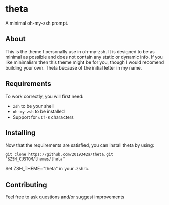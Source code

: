 # theta
A minimal oh-my-zsh prompt.

## About
This is the theme I personally use in oh-my-zsh. It is designed to be as minimal as possible and does
not contain any static or dynamic info. If you like minimalism then this theme might be for you, though
I would recomend building your own. Theta because of the initial letter in my name.

## Requirements
To work correctly, you will first need:

- `zsh` to be your shell
- `oh-my-zsh` to be installed
- Support for `utf-8` characters

## Installing

Now that the requirements are satisfied, you can install theta by using:

```
git clone https://github.com/2019342a/theta.git "$ZSH_CUSTOM/themes/theta"
```

Set ZSH_THEME="theta" in your .zshrc.

## Contributing
Feel free to ask questions and/or suggest improvements
